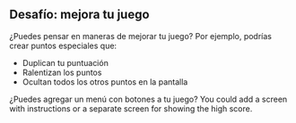 ## Desafío: mejora tu juego

¿Puedes pensar en maneras de mejorar tu juego? Por ejemplo, podrías crear puntos especiales que:

+ Duplican tu puntuación
+ Ralentizan los puntos
+ Ocultan todos los otros puntos en la pantalla

¿Puedes agregar un menú con botones a tu juego? You could add a screen with instructions or a separate screen for showing the high score.